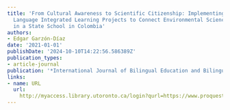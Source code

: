 ```yaml
---
title: 'From Cultural Awareness to Scientific Citizenship: Implementing Content and
  Language Integrated Learning Projects to Connect Environmental Science and English
  in a State School in Colombia'
authors:
- Edgar Garzón-Díaz
date: '2021-01-01'
publishDate: '2024-10-10T14:22:56.586389Z'
publication_types:
- article-journal
publication: '*International Journal of Bilingual Education and Bilingualism*'
links:
- name: URL
  url: 
    http://myaccess.library.utoronto.ca/login?qurl=https://www.proquest.com/docview/2527274330?accountid=14771&bdid=38382&_bd=uiBlHWwPz3X8CU3mFoqco87xwOE%3D
---
```

